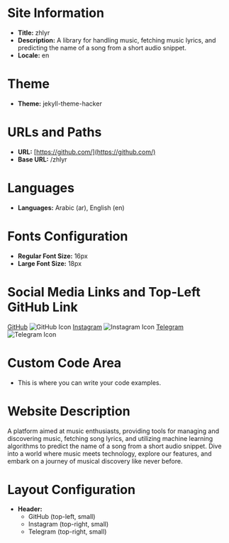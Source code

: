 # Site Information
- **Title:** zhlyr
- **Description:** A library for handling music, fetching music lyrics, and predicting the name of a song from a short audio snippet.
- **Locale:** en

# Theme
- **Theme:** jekyll-theme-hacker

# URLs and Paths
- **URL:** [https://github.com/](https://github.com/)
- **Base URL:** /zhlyr

# Languages
- **Languages:** Arabic (ar), English (en)

# Fonts Configuration
- **Regular Font Size:** 16px
- **Large Font Size:** 18px

# Social Media Links and Top-Left GitHub Link
[GitHub](https://github.com/)
![GitHub Icon](https://cdn-icons-png.flaticon.com/512/25/25231.png)
[Instagram](https://www.instagram.com/)
![Instagram Icon](https://cdn-icons-png.flaticon.com/512/2111/2111463.png)
[Telegram](https://web.telegram.org/)
![Telegram Icon](https://cdn-icons-png.flaticon.com/512/2111/2111646.png)

# Custom Code Area
- This is where you can write your code examples.

# Website Description
A platform aimed at music enthusiasts, providing tools for managing and discovering music, fetching song lyrics, and utilizing machine learning algorithms to predict the name of a song from a short audio snippet. Dive into a world where music meets technology, explore our features, and embark on a journey of musical discovery like never before.

# Layout Configuration
- **Header:**
  - GitHub (top-left, small)
  - Instagram (top-right, small)
  - Telegram (top-right, small)
